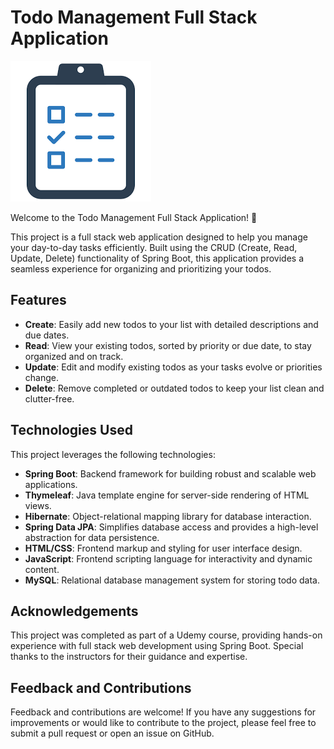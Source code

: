 
# Todo Management Full Stack Application   

![project logo](./Todo_logo.png)

Welcome to the Todo Management Full Stack Application! 🚀

This project is a full stack web application designed to help you manage your day-to-day tasks efficiently. Built using the CRUD (Create, Read, Update, Delete) functionality of Spring Boot, this application provides a seamless experience for organizing and prioritizing your todos.

## Features

- **Create**: Easily add new todos to your list with detailed descriptions and due dates.
- **Read**: View your existing todos, sorted by priority or due date, to stay organized and on track.
- **Update**: Edit and modify existing todos as your tasks evolve or priorities change.
- **Delete**: Remove completed or outdated todos to keep your list clean and clutter-free.

## Technologies Used

This project leverages the following technologies:

- **Spring Boot**: Backend framework for building robust and scalable web applications.
- **Thymeleaf**: Java template engine for server-side rendering of HTML views.
- **Hibernate**: Object-relational mapping library for database interaction.
- **Spring Data JPA**: Simplifies database access and provides a high-level abstraction for data persistence.
- **HTML/CSS**: Frontend markup and styling for user interface design.
- **JavaScript**: Frontend scripting language for interactivity and dynamic content.
- **MySQL**: Relational database management system for storing todo data.


## Acknowledgements

This project was completed as part of a Udemy course, providing hands-on experience with full stack web development using Spring Boot. Special thanks to the instructors for their guidance and expertise.

## Feedback and Contributions

Feedback and contributions are welcome! If you have any suggestions for improvements or would like to contribute to the project, please feel free to submit a pull request or open an issue on GitHub.
